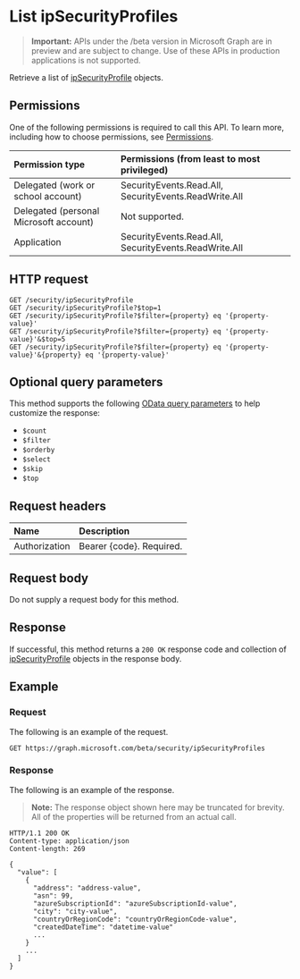 # List ipSecurityProfiles

 > **Important:** APIs under the /beta version in Microsoft Graph are in preview and are subject to change. Use of these APIs in production applications is not supported.

Retrieve a list of [ipSecurityProfile](../resources/ipsecurityprofile.md) objects.

## Permissions

One of the following permissions is required to call this API. To learn more, including how to choose permissions, see [Permissions](../../../concepts/permissions_reference.md).

|Permission type      | Permissions (from least to most privileged)              |
|:--------------------|:---------------------------------------------------------|
|Delegated (work or school account) |  SecurityEvents.Read.All, SecurityEvents.ReadWrite.All  |
|Delegated (personal Microsoft account) |  Not supported.  |
|Application | SecurityEvents.Read.All, SecurityEvents.ReadWrite.All |

## HTTP request

<!-- { "blockType": "ignored" } -->

```http
GET /security/ipSecurityProfile
GET /security/ipSecurityProfile?$top=1
GET /security/ipSecurityProfile?$filter={property} eq '{property-value}'
GET /security/ipSecurityProfile?$filter={property} eq '{property-value}'&$top=5
GET /security/ipSecurityProfile?$filter={property} eq '{property-value}'&{property} eq '{property-value}'
```

## Optional query parameters

This method supports the following [OData query parameters](../../../concepts/query_parameters.md) to help customize the response:

- `$count`
- `$filter`
- `$orderby`
- `$select`
- `$skip`
- `$top`

## Request headers

| Name      |Description|
|:----------|:----------|
| Authorization  | Bearer {code}. Required.|

## Request body

Do not supply a request body for this method.

## Response

If successful, this method returns a `200 OK` response code and collection of [ipSecurityProfile](../resources/ipsecurityprofile.md) objects in the response body.

## Example

### Request

The following is an example of the request.
<!-- {
  "blockType": "request",
  "name": "get_ipsecurityprofiles"
}-->

```http
GET https://graph.microsoft.com/beta/security/ipSecurityProfiles
```

### Response

The following is an example of the response.
> **Note:** The response object shown here may be truncated for brevity. All of the properties will be returned from an actual call.
<!-- {
  "blockType": "response",
  "truncated": true,
  "@odata.type": "microsoft.graph.ipSecurityProfile",
  "isCollection": true
} -->

```http
HTTP/1.1 200 OK
Content-type: application/json
Content-length: 269

{
  "value": [
    {
      "address": "address-value",
      "asn": 99,
      "azureSubscriptionId": "azureSubscriptionId-value",
      "city": "city-value",
      "countryOrRegionCode": "countryOrRegionCode-value",
      "createdDateTime": "datetime-value"
      ...
    }
    ...
  ]
}
```

<!-- uuid: 8fcb5dbc-d5aa-4681-8e31-b001d5168d79
2015-10-25 14:57:30 UTC -->
<!-- {
  "type": "#page.annotation",
  "description": "List ipSecurityProfiles",
  "keywords": "",
  "section": "documentation",
  "tocPath": ""
}-->